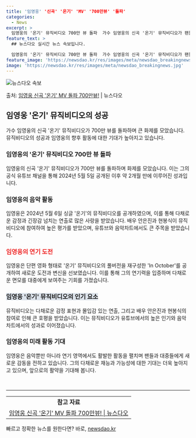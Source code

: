 ```yaml
---
title: '임영웅' '신곡' '온기' 'MV' '700만뷰' '돌파'
categories:
  - News
excerpt: >
  임영웅의 '온기' 뮤직비디오 700만 뷰 돌파  가수 임영웅의 신곡 '온기' 뮤직비디오가 팬들의 사랑을 듬뿍…
feature_text: >
  ## 뉴스다오 실시간 뉴스 속보입니다.

  임영웅의 '온기' 뮤직비디오 700만 뷰 돌파  가수 임영웅의 신곡 '온기' 뮤직비디오가 팬들의 사랑을 듬뿍…
feature_image: 'https://newsdao.kr/res/images/meta/newsdao_breakingnews.jpg'
image: 'https://newsdao.kr/res/images/meta/newsdao_breakingnews.jpg'
---
```


![뉴스다오 속보](https://newsdao.kr/res/images/meta/newsdao_breakingnews.jpg)

<p>출처: <a href="https://newsdao.kr/4658" rel="dofollow">임영웅 신곡 '온기' MV 돌파 700만뷰!</a> | 뉴스다오</p>

<h2 data-ke-size="size26">임영웅 '온기' 뮤직비디오의 성공</h2>
<p data-ke-size="size16">가수 임영웅의 신곡 '온기' 뮤직비디오가 700만 뷰를 돌파하며 큰 화제를 모았습니다. 뮤직비디오의 성공과 임영웅의 향후 활동에 대한 기대가 높아지고 있습니다.</p>

<h3>임영웅의 '온기' 뮤직비디오 700만 뷰 돌파</h3>
<p data-ke-size="size16">임영웅의 신곡 '온기' 뮤직비디오가 700만 뷰를 돌파하며 화제를 모았습니다. 이는 그의 공식 유튜브 채널을 통해 2024년 5월 5일 공개된 이후 약 2개월 만에 이루어진 성과입니다.</p>

<h3>임영웅의 음악 활동</h3>
<p data-ke-size="size16">임영웅은 2024년 5월 6일 싱글 '온기'의 뮤직비디오를 공개하였으며, 이를 통해 다채로운 감정과 긴장감 넘치는 연출로 많은 사랑을 받았습니다. 배우 안은진과 현봉식이 뮤직비디오에 참여하여 높은 평가를 받았으며, 유튜브와 음악차트에서도 큰 주목을 받았습니다.</p>

<h3><b><span style="color: #ee2323;">임영웅의 연기 도전</span></b></h3>
<p data-ke-size="size16">임영웅은 단편 영화 형태로 '온기' 뮤직비디오의 풀버전을 재구성한 'In October'를 공개하여 새로운 도전과 변신을 선보였습니다. 이를 통해 그의 연기력을 입증하며 다채로운 면모를 대중에게 보여주는 기회를 가졌습니다.</p>

<h3><b><span style="background-color: #21538527;">임영웅 '온기' 뮤직비디오의 인기 요소</span></b></h3>
<p data-ke-size="size16">뮤직비디오는 다채로운 감정 표현과 몰입감 있는 연출, 그리고 배우 안은진과 현봉식의 참여로 인해 큰 호평을 받았습니다. 이는 뮤직비디오가 유튜브에서의 높은 인기와 음악 차트에서의 성과로 이어졌습니다.</p>

<h3>임영웅의 미래 활동 기대</h3>
<p data-ke-size="size16">임영웅은 음악뿐만 아니라 연기 영역에서도 활발한 활동을 펼치며 팬들과 대중들에게 새로운 감동을 전하고 있습니다. 그의 다채로운 재능과 가능성에 대한 기대는 더욱 높아지고 있으며, 앞으로의 활약을 기대해 봅니다.</p>

<p data-ke-size="size16">&nbsp;</p>
<hr>

<table>
<tbody>
<tr>
<td style="text-align: center; height: 17px;"><b>참고 자료</b></td>
</tr>
<tr>
<td style="text-align: center; height: 17px;"><a href="https://newsdao.kr/4658">임영웅 신곡 '온기' MV 돌파 700만뷰! | 뉴스다오</a></td>
</tr>
</tbody>
</table> 

빠르고 정확한 뉴스를 원한다면? 바로, <a href="https://newsdao.kr" rel="dofollow">newsdao.kr</a>


